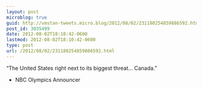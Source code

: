 ```yaml
---
layout: post
microblog: true
guid: http://vmstan-tweets.micro.blog/2012/08/02/231180254859886592.html
post_id: 3035499
date: 2012-08-02T18:10:42-0600
lastmod: 2012-08-02T18:10:42-0600
type: post
url: /2012/08/02/231180254859886592.html
---
```

“The United States right next to its biggest threat… Canada.”

- NBC Olympics Announcer
